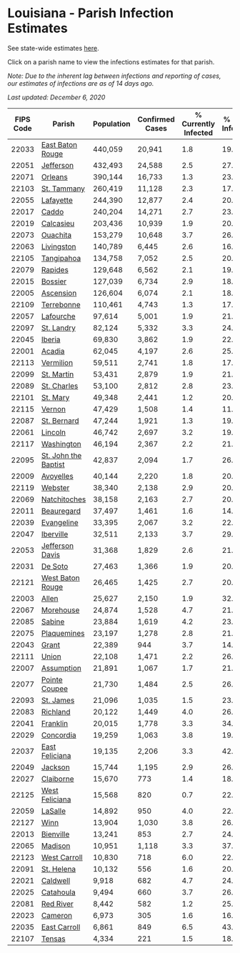 # Louisiana - Parish Infection Estimates

See state-wide estimates [here](/infections/us-la).

Click on a parish name to view the infections estimates for that parish.

*Note: Due to the inherent lag between infections and reporting of cases, our estimates of infections are as of 14 days ago.*

*Last updated: December 6, 2020*

|   FIPS Code |                                       Parish |   Population |   Confirmed Cases |   % Currently Infected |   % Total Infected |
|-------------|----------------------------------------------|--------------|-------------------|------------------------|--------------------|
|       22033 |         [East Baton Rouge](east-baton-rouge) |      440,059 |            20,941 |                    1.8 |               19.3 |
|       22051 |                       [Jefferson](jefferson) |      432,493 |            24,588 |                    2.5 |               27.1 |
|       22071 |                           [Orleans](orleans) |      390,144 |            16,733 |                    1.3 |               23.7 |
|       22103 |                   [St. Tammany](st.-tammany) |      260,419 |            11,128 |                    2.3 |               17.2 |
|       22055 |                       [Lafayette](lafayette) |      244,390 |            12,877 |                    2.4 |               20.0 |
|       22017 |                               [Caddo](caddo) |      240,204 |            14,271 |                    2.7 |               23.5 |
|       22019 |                       [Calcasieu](calcasieu) |      203,436 |            10,939 |                    1.9 |               20.8 |
|       22073 |                         [Ouachita](ouachita) |      153,279 |            10,648 |                    3.7 |               26.1 |
|       22063 |                     [Livingston](livingston) |      140,789 |             6,445 |                    2.6 |               16.6 |
|       22105 |                     [Tangipahoa](tangipahoa) |      134,758 |             7,052 |                    2.5 |               20.4 |
|       22079 |                           [Rapides](rapides) |      129,648 |             6,562 |                    2.1 |               19.0 |
|       22015 |                           [Bossier](bossier) |      127,039 |             6,734 |                    2.9 |               18.8 |
|       22005 |                       [Ascension](ascension) |      126,604 |             6,074 |                    2.1 |               18.9 |
|       22109 |                     [Terrebonne](terrebonne) |      110,461 |             4,743 |                    1.3 |               17.6 |
|       22057 |                       [Lafourche](lafourche) |       97,614 |             5,001 |                    1.9 |               21.5 |
|       22097 |                     [St. Landry](st.-landry) |       82,124 |             5,332 |                    3.3 |               24.0 |
|       22045 |                             [Iberia](iberia) |       69,830 |             3,862 |                    1.9 |               22.2 |
|       22001 |                             [Acadia](acadia) |       62,045 |             4,197 |                    2.6 |               25.9 |
|       22113 |                       [Vermilion](vermilion) |       59,511 |             2,741 |                    1.8 |               17.0 |
|       22099 |                     [St. Martin](st.-martin) |       53,431 |             2,879 |                    1.9 |               21.4 |
|       22089 |                   [St. Charles](st.-charles) |       53,100 |             2,812 |                    2.8 |               23.4 |
|       22101 |                         [St. Mary](st.-mary) |       49,348 |             2,441 |                    1.2 |               20.2 |
|       22115 |                             [Vernon](vernon) |       47,429 |             1,508 |                    1.4 |               11.6 |
|       22087 |                   [St. Bernard](st.-bernard) |       47,244 |             1,921 |                    1.3 |               19.2 |
|       22061 |                           [Lincoln](lincoln) |       46,742 |             2,697 |                    3.2 |               19.9 |
|       22117 |                     [Washington](washington) |       46,194 |             2,367 |                    2.2 |               21.0 |
|       22095 | [St. John the Baptist](st.-john-the-baptist) |       42,837 |             2,094 |                    1.7 |               26.2 |
|       22009 |                       [Avoyelles](avoyelles) |       40,144 |             2,220 |                    1.8 |               20.3 |
|       22119 |                           [Webster](webster) |       38,340 |             2,138 |                    2.9 |               20.2 |
|       22069 |                 [Natchitoches](natchitoches) |       38,158 |             2,163 |                    2.7 |               20.3 |
|       22011 |                     [Beauregard](beauregard) |       37,497 |             1,461 |                    1.6 |               14.5 |
|       22039 |                     [Evangeline](evangeline) |       33,395 |             2,067 |                    3.2 |               22.5 |
|       22047 |                       [Iberville](iberville) |       32,511 |             2,133 |                    3.7 |               29.5 |
|       22053 |           [Jefferson Davis](jefferson-davis) |       31,368 |             1,829 |                    2.6 |               21.9 |
|       22031 |                           [De Soto](de-soto) |       27,463 |             1,366 |                    1.9 |               20.5 |
|       22121 |         [West Baton Rouge](west-baton-rouge) |       26,465 |             1,425 |                    2.7 |               20.9 |
|       22003 |                               [Allen](allen) |       25,627 |             2,150 |                    1.9 |               32.6 |
|       22067 |                       [Morehouse](morehouse) |       24,874 |             1,528 |                    4.7 |               21.4 |
|       22085 |                             [Sabine](sabine) |       23,884 |             1,619 |                    4.2 |               23.4 |
|       22075 |                   [Plaquemines](plaquemines) |       23,197 |             1,278 |                    2.8 |               21.8 |
|       22043 |                               [Grant](grant) |       22,389 |               944 |                    3.7 |               14.2 |
|       22111 |                               [Union](union) |       22,108 |             1,471 |                    2.2 |               26.1 |
|       22007 |                     [Assumption](assumption) |       21,891 |             1,067 |                    1.7 |               21.0 |
|       22077 |               [Pointe Coupee](pointe-coupee) |       21,730 |             1,484 |                    2.5 |               26.2 |
|       22093 |                       [St. James](st.-james) |       21,096 |             1,035 |                    1.5 |               23.5 |
|       22083 |                         [Richland](richland) |       20,122 |             1,449 |                    4.0 |               26.8 |
|       22041 |                         [Franklin](franklin) |       20,015 |             1,778 |                    3.3 |               34.8 |
|       22029 |                       [Concordia](concordia) |       19,259 |             1,063 |                    3.8 |               19.4 |
|       22037 |             [East Feliciana](east-feliciana) |       19,135 |             2,206 |                    3.3 |               42.0 |
|       22049 |                           [Jackson](jackson) |       15,744 |             1,195 |                    2.9 |               26.6 |
|       22027 |                       [Claiborne](claiborne) |       15,670 |               773 |                    1.4 |               18.5 |
|       22125 |             [West Feliciana](west-feliciana) |       15,568 |               820 |                    0.7 |               22.1 |
|       22059 |                           [LaSalle](lasalle) |       14,892 |               950 |                    4.0 |               22.1 |
|       22127 |                                 [Winn](winn) |       13,904 |             1,030 |                    3.8 |               26.8 |
|       22013 |                       [Bienville](bienville) |       13,241 |               853 |                    2.7 |               24.0 |
|       22065 |                           [Madison](madison) |       10,951 |             1,118 |                    3.3 |               37.0 |
|       22123 |                 [West Carroll](west-carroll) |       10,830 |               718 |                    6.0 |               22.8 |
|       22091 |                     [St. Helena](st.-helena) |       10,132 |               556 |                    1.6 |               20.4 |
|       22021 |                         [Caldwell](caldwell) |        9,918 |               682 |                    4.7 |               24.4 |
|       22025 |                       [Catahoula](catahoula) |        9,494 |               660 |                    3.7 |               26.1 |
|       22081 |                       [Red River](red-river) |        8,442 |               582 |                    1.2 |               25.3 |
|       22023 |                           [Cameron](cameron) |        6,973 |               305 |                    1.6 |               16.2 |
|       22035 |                 [East Carroll](east-carroll) |        6,861 |               849 |                    6.5 |               43.4 |
|       22107 |                             [Tensas](tensas) |        4,334 |               221 |                    1.5 |               18.2 |